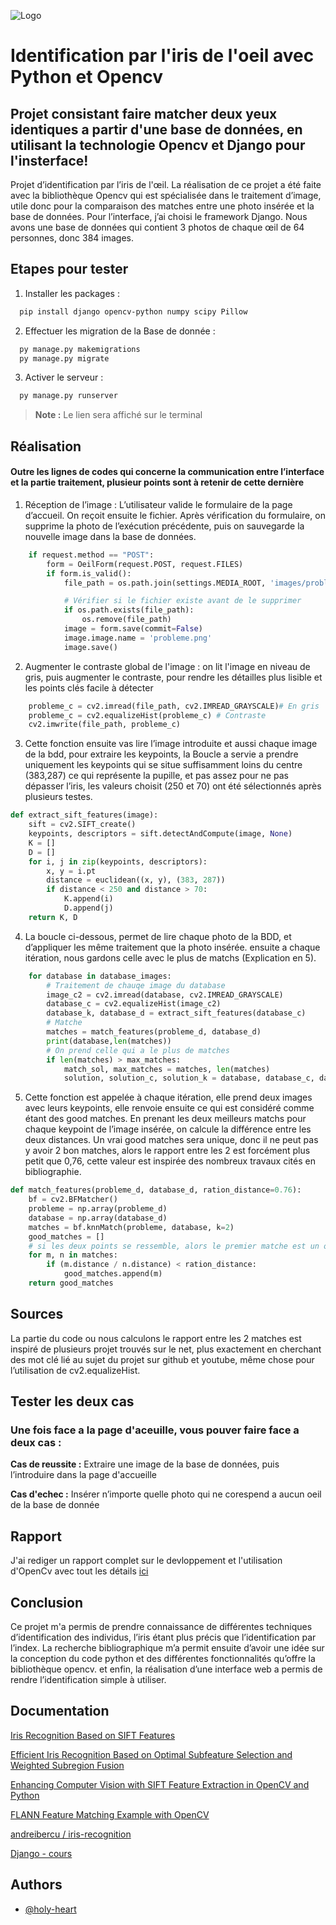 ![Logo](https://cdn.icon-icons.com/icons2/2699/PNG/512/opencv_logo_icon_170888.png)

# Identification par l'iris de l'oeil avec Python et Opencv

## Projet consistant faire matcher deux yeux identiques a partir d'une base de données, en utilisant la technologie Opencv et Django pour l'insterface!

Projet d’identification par l’iris de l'œil. La réalisation de ce projet a été faite avec la bibliothèque Opencv qui est spécialisée dans le traitement d’image, utile donc pour la comparaison des matches entre une photo insérée et la base de données. Pour l’interface, j’ai choisi le framework Django. Nous avons une base de données qui contient 3 photos de chaque œil de 64 personnes, donc 384 images.

## Etapes pour tester

1. Installer les packages :
```bash
  pip install django opencv-python numpy scipy Pillow
``` 
2. Effectuer les migration de la Base de donnée :
```bash
  py manage.py makemigrations
  py manage.py migrate
```
3. Activer le serveur : 
```bash
  py manage.py runserver
```
> **Note :** Le lien sera affiché sur le terminal

## Réalisation
#### Outre les lignes de codes qui concerne la communication entre l’interface et la partie traitement, plusieur points sont à retenir de cette dernière
1. Réception de l’image : L’utilisateur valide le formulaire de la page d’accueil. On reçoit ensuite le fichier. Après vérification du formulaire, on supprime la photo de l’exécution précédente, puis on sauvegarde la nouvelle image dans la base de données.
```python
    if request.method == "POST":
        form = OeilForm(request.POST, request.FILES)
        if form.is_valid():
            file_path = os.path.join(settings.MEDIA_ROOT, 'images/probleme.png')

            # Vérifier si le fichier existe avant de le supprimer
            if os.path.exists(file_path):
                os.remove(file_path)
            image = form.save(commit=False)
            image.image.name = 'probleme.png'
            image.save()
```
2. Augmenter le contraste global de l'image : on lit l'image en niveau de gris, puis augmenter le contraste, pour rendre les détailles plus lisible et les points clés facile à détecter
```python
    probleme_c = cv2.imread(file_path, cv2.IMREAD_GRAYSCALE)# En gris
    probleme_c = cv2.equalizeHist(probleme_c) # Contraste
    cv2.imwrite(file_path, probleme_c)
```
3. Cette fonction ensuite vas lire l’image introduite et aussi chaque image de la bdd, pour extraire les keypoints, la Boucle a servie a prendre uniquement les keypoints qui se situe suffisamment loins du centre (383,287) ce qui représente la pupille, et pas assez pour ne pas dépasser l’iris, les valeurs choisit (250 et 70) ont été sélectionnés après plusieurs testes.
```python
def extract_sift_features(image):
    sift = cv2.SIFT_create()
    keypoints, descriptors = sift.detectAndCompute(image, None)
    K = []
    D = []
    for i, j in zip(keypoints, descriptors):
        x, y = i.pt
        distance = euclidean((x, y), (383, 287))
        if distance < 250 and distance > 70:
            K.append(i)
            D.append(j)
    return K, D
```
4. La boucle ci-dessous, permet de lire chaque photo de la BDD, et d’appliquer les même traitement que la photo insérée. ensuite a chaque itération, nous gardons celle avec le plus de matchs (Explication en 5). 
```python
    for database in database_images:
        # Traitement de chauqe image du database
        image_c2 = cv2.imread(database, cv2.IMREAD_GRAYSCALE)
        database_c = cv2.equalizeHist(image_c2)
        database_k, database_d = extract_sift_features(database_c)
        # Matche
        matches = match_features(probleme_d, database_d)
        print(database,len(matches))
        # On prend celle qui a le plus de matches
        if len(matches) > max_matches:
            match_sol, max_matches = matches, len(matches)
            solution, solution_c, solution_k = database, database_c, database_k
```
5. Cette fonction est appelée à chaque itération, elle prend deux images avec leurs keypoints, elle renvoie ensuite ce qui est considéré comme étant des good matches. En prenant les deux meilleurs matchs pour chaque keypoint de l’image insérée, on calcule la différence entre les deux distances. Un vrai good matches sera unique, donc il ne peut pas y avoir 2 bon matches, alors le rapport entre les 2 est forcément plus petit que 0,76, cette valeur est inspirée des nombreux travaux cités en bibliographie.
```python
def match_features(probleme_d, database_d, ration_distance=0.76):
    bf = cv2.BFMatcher()
    probleme = np.array(probleme_d)
    database = np.array(database_d)
    matches = bf.knnMatch(probleme, database, k=2)
    good_matches = []
    # si les deux points se ressemble, alors le premier matche est un outlier
    for m, n in matches:
        if (m.distance / n.distance) < ration_distance:
            good_matches.append(m)
    return good_matches
```
## Sources
La partie du code ou nous calculons le rapport entre les 2 matches est inspiré de plusieurs projet trouvés sur le net, plus exactement en cherchant des mot clé lié au sujet du projet sur github et youtube, même chose pour l’utilisation de cv2.equalizeHist.

## Tester les deux cas

### Une fois face a la page d'aceuille, vous pouver faire face a deux cas :

**Cas de reussite :** Extraire une image de la base de données, puis l’introduire dans la page d'accueille

**Cas d'echec :** Insérer n’importe quelle photo qui ne corespend a aucun oeil de la base de donnée

## Rapport
J'ai rediger un rapport complet sur le devloppement et l'utilisation d'OpenCv avec tout les détails [ici](Rapport_Iris.pdf)

## Conclusion
Ce projet m'a permis de prendre connaissance de différentes techniques d’identification des individus, l’iris étant plus précis que l’identification par l’index. La recherche bibliographique m’a permit ensuite d’avoir une idée sur la conception du code python et des différentes fonctionnalités qu’offre la bibliothèque opencv. et enfin, la réalisation d’une interface web a permis de rendre l’identification simple à utiliser.

## Documentation

[Iris Recognition Based on SIFT Features](https://arxiv.org/pdf/2111.00176)

[Efficient Iris Recognition Based on Optimal Subfeature Selection and Weighted Subregion Fusion](https://onlinelibrary.wiley.com/doi/10.1155/2014/157173)

[Enhancing Computer Vision with SIFT Feature Extraction in OpenCV and Python](https://www.youtube.com/watch?v=6oLRdnQI_2w)

[FLANN Feature Matching Example with OpenCV](https://www.youtube.com/watch?v=uAK7mePjdXg)

[andreibercu / iris-recognition](https://github.com/andreibercu/iris-recognition)

[Django - cours](https://www.youtube.com/playlist?list=PLrSOXFDHBtfED_VFTa6labxAOPh29RYiO)



## Authors

- [@holy-heart](https://www.github.com/holy-heart)
